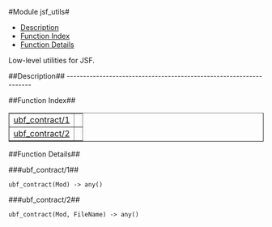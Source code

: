 

#Module jsf_utils#
* [Description](#description)
* [Function Index](#index)
* [Function Details](#functions)


Low-level utilities for JSF.

<a name="description"></a>

##Description##
  -------------------------------------------------------------------<a name="index"></a>

##Function Index##


<table width="100%" border="1" cellspacing="0" cellpadding="2" summary="function index"><tr><td valign="top"><a href="#ubf_contract-1">ubf_contract/1</a></td><td></td></tr><tr><td valign="top"><a href="#ubf_contract-2">ubf_contract/2</a></td><td></td></tr></table>


<a name="functions"></a>

##Function Details##

<a name="ubf_contract-1"></a>

###ubf_contract/1##




`ubf_contract(Mod) -> any()`

<a name="ubf_contract-2"></a>

###ubf_contract/2##




`ubf_contract(Mod, FileName) -> any()`

